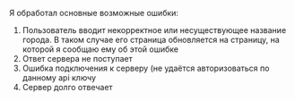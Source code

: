 Я обработал основные возможные ошибки:
1) Пользователь вводит некорректное или несуществующее название
города. В таком случае его страница обновляется на страницу,
на которой я сообщаю ему об этой ошибке
2) Ответ сервера не поступает
3) Ошибка подключения к серверу (не удаётся авторизоваться
по данному api ключу
4) Сервер долго отвечает